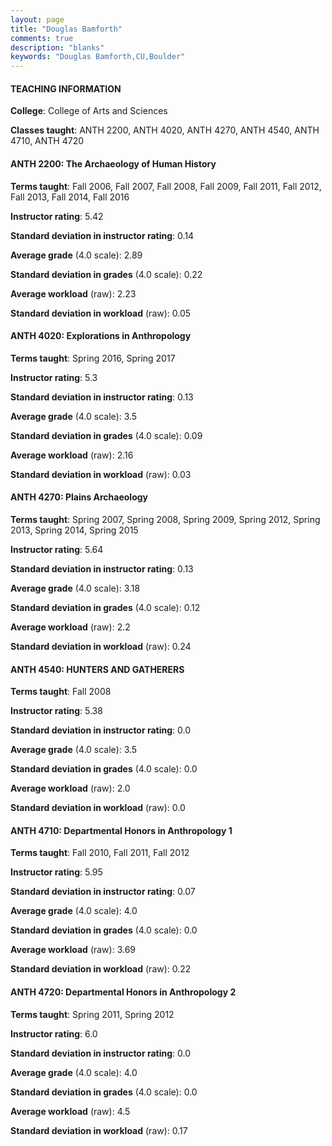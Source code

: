 ```yaml
---
layout: page
title: "Douglas Bamforth" 
comments: true
description: "blanks"
keywords: "Douglas Bamforth,CU,Boulder"
---
```

<head>
<script src="https://ajax.googleapis.com/ajax/libs/jquery/2.1.3/jquery.min.js"></script>
<script src="https://dl.dropboxusercontent.com/s/pc42nxpaw1ea4o9/highcharts.js?dl=0"></script>
<!-- <script src="../assets/js/highcharts.js"></script> -->
<style type="text/css">@font-face {
	font-family: "Bebas Neue";
	src: url(https://www.filehosting.org/file/details/544349/BebasNeue Regular.otf) format("opentype");
	}
	h1.Bebas { 
		font-family: "Bebas Neue", Verdana, Tahoma;
	}
</style>
</head>
	   
#### TEACHING INFORMATION

**College**: College of Arts and Sciences

**Classes taught**: ANTH 2200, ANTH 4020, ANTH 4270, ANTH 4540, ANTH 4710, ANTH 4720

#### ANTH 2200: The Archaeology of Human History

**Terms taught**: Fall 2006, Fall 2007, Fall 2008, Fall 2009, Fall 2011, Fall 2012, Fall 2013, Fall 2014, Fall 2016

**Instructor rating**: 5.42

**Standard deviation in instructor rating**: 0.14

**Average grade** (4.0 scale): 2.89

**Standard deviation in grades** (4.0 scale): 0.22

**Average workload** (raw): 2.23

**Standard deviation in workload** (raw): 0.05

#### ANTH 4020: Explorations in Anthropology

**Terms taught**: Spring 2016, Spring 2017

**Instructor rating**: 5.3

**Standard deviation in instructor rating**: 0.13

**Average grade** (4.0 scale): 3.5

**Standard deviation in grades** (4.0 scale): 0.09

**Average workload** (raw): 2.16

**Standard deviation in workload** (raw): 0.03

#### ANTH 4270: Plains Archaeology

**Terms taught**: Spring 2007, Spring 2008, Spring 2009, Spring 2012, Spring 2013, Spring 2014, Spring 2015

**Instructor rating**: 5.64

**Standard deviation in instructor rating**: 0.13

**Average grade** (4.0 scale): 3.18

**Standard deviation in grades** (4.0 scale): 0.12

**Average workload** (raw): 2.2

**Standard deviation in workload** (raw): 0.24

#### ANTH 4540: HUNTERS AND GATHERERS

**Terms taught**: Fall 2008

**Instructor rating**: 5.38

**Standard deviation in instructor rating**: 0.0

**Average grade** (4.0 scale): 3.5

**Standard deviation in grades** (4.0 scale): 0.0

**Average workload** (raw): 2.0

**Standard deviation in workload** (raw): 0.0

#### ANTH 4710: Departmental Honors in Anthropology 1

**Terms taught**: Fall 2010, Fall 2011, Fall 2012

**Instructor rating**: 5.95

**Standard deviation in instructor rating**: 0.07

**Average grade** (4.0 scale): 4.0

**Standard deviation in grades** (4.0 scale): 0.0

**Average workload** (raw): 3.69

**Standard deviation in workload** (raw): 0.22

#### ANTH 4720: Departmental Honors in Anthropology 2

**Terms taught**: Spring 2011, Spring 2012

**Instructor rating**: 6.0

**Standard deviation in instructor rating**: 0.0

**Average grade** (4.0 scale): 4.0

**Standard deviation in grades** (4.0 scale): 0.0

**Average workload** (raw): 4.5

**Standard deviation in workload** (raw): 0.17

